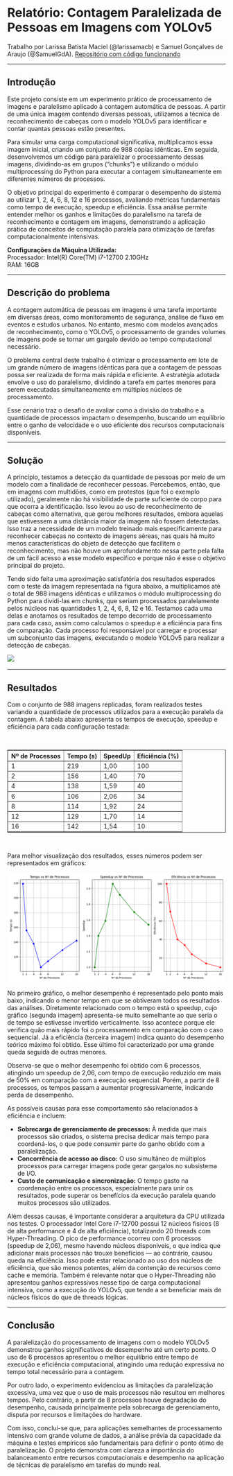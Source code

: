 <h1>Relatório: Contagem Paralelizada de Pessoas em Imagens com YOLOv5</h1>
Trabalho por Larissa Batista Maciel (@larissamacb) e Samuel Gonçalves de Araujo (@SamuelGdA).
<a href="https://github.com/SamuelGdA/Paralelismo-Contador-de-Multidoes/tree/main">Repositório com código funcionando</a>
<hr>
<h2>Introdução</h2>
<p>Este projeto consiste em um experimento prático de processamento de imagens e paralelismo aplicado à contagem automática de pessoas. A partir de uma única imagem contendo diversas pessoas, utilizamos a técnica de reconhecimento de cabeças com o modelo YOLOv5 para identificar e contar quantas pessoas estão presentes.</p>
<p>Para simular uma carga computacional significativa, multiplicamos essa imagem inicial, criando um conjunto de 988 cópias idênticas. Em seguida, desenvolvemos um código para paralelizar o processamento dessas imagens, dividindo-as em grupos (“chunks”) e utilizando o módulo multiprocessing do Python para executar a contagem simultaneamente em diferentes números de processos.</p>
<p></p>O objetivo principal do experimento é comparar o desempenho do sistema ao utilizar 1, 2, 4, 6, 8, 12 e 16 processos, avaliando métricas fundamentais como tempo de execução, speedup e eficiência. Essa análise permite entender melhor os ganhos e limitações do paralelismo na tarefa de reconhecimento e contagem em imagens, demonstrando a aplicação prática de conceitos de computação paralela para otimização de tarefas computacionalmente intensivas.</p>

<strong>Configurações da Máquina Utilizada:</strong><br>
Processador: Intel(R) Core(TM) i7-12700 2.10GHz<br>
RAM: 16GB
<hr>
<h2>Descrição do problema</h2>
<p>A contagem automática de pessoas em imagens é uma tarefa importante em diversas áreas, como monitoramento de segurança, análise de fluxo em eventos e estudos urbanos. No entanto, mesmo com modelos avançados de reconhecimento, como o YOLOv5, o processamento de grandes volumes de imagens pode se tornar um gargalo devido ao tempo computacional necessário.</p>

<p>O problema central deste trabalho é otimizar o processamento em lote de um grande número de imagens idênticas para que a contagem de pessoas possa ser realizada de forma mais rápida e eficiente. A estratégia adotada envolve o uso do paralelismo, dividindo a tarefa em partes menores para serem executadas simultaneamente em múltiplos núcleos de processamento.</p>

<p>Esse cenário traz o desafio de avaliar como a divisão do trabalho e a quantidade de processos impactam o desempenho, buscando um equilíbrio entre o ganho de velocidade e o uso eficiente dos recursos computacionais disponíveis.</p>
<hr>
<h2>Solução</h2>
<p>A princípio, testamos a detecção da quantidade de pessoas por meio de um modelo com a finalidade de reconhecer pessoas. Percebemos, então, que em imagens com multidões, como em protestos (que foi o exemplo utilizado), geralmente não há visibilidade de parte suficiente do corpo para que ocorra a identificação. Isso levou ao uso de reconhecimento de cabeças como alternativa, que gerou melhores resultados, embora aquelas que estivessem a uma distância maior da imagem não fossem detectadas. Isso traz a necessidade de um modelo treinado mais especificamente para reconhecer cabeças no contexto de imagens aéreas, nas quais há muito menos características do objeto de detecção que facilitem o reconhecimento, mas não houve um aprofundamento nessa parte pela falta de um fácil acesso a esse modelo específico e porque não é esse o objetivo principal do projeto.</p>
<p>Tendo sido feita uma aproximação satisfatória dos resultados esperados com o teste da imagem representada na figura abaixo, a multiplicamos até o total de 988 imagens idênticas e utilizamos o módulo multiprocessing do Python para dividi-las em chunks, que seriam processados paralelamente pelos núcleos nas quantidades 1, 2, 4, 6, 8, 12 e 16. Testamos cada uma delas e anotamos os resultados de tempo decorrido de processamento para cada caso, assim como calculamos o speedup e a eficiência para fins de comparação. Cada processo foi responsável por carregar e processar um subconjunto das imagens, executando o modelo YOLOv5 para realizar a detecção de cabeças.</p>
<img src=multidao.png>
<hr>
<h2>Resultados</h2>
<p>Com o conjunto de 988 imagens replicadas, foram realizados testes variando a quantidade de processos utilizados para a execução paralela da contagem. A tabela abaixo apresenta os tempos de execução, speedup e eficiência para cada configuração testada:</p>
<br>
<table border="1" cellspacing="0" cellpadding="5">
  <thead>
    <tr>
      <th>Nº de Processos</th>
      <th>Tempo (s)</th>
      <th>SpeedUp</th>
      <th>Eficiência (%)</th>
    </tr>
  </thead>
  <tbody>
    <tr>
      <td>1</td>
      <td>219</td>
      <td>1,00</td>
      <td>100</td>
    </tr>
    <tr>
      <td>2</td>
      <td>156</td>
      <td>1,40</td>
      <td>70</td>
    </tr>
    <tr>
      <td>4</td>
      <td>138</td>
      <td>1,59</td>
      <td>40</td>
    </tr>
    <tr>
      <td>6</td>
      <td>106</td>
      <td>2,06</td>
      <td>34</td>
    </tr>
    <tr>
      <td>8</td>
      <td>114</td>
      <td>1,92</td>
      <td>24</td>
    </tr>
    <tr>
      <td>12</td>
      <td>129</td>
      <td>1,70</td>
      <td>14</td>
    </tr>
    <tr>
      <td>16</td>
      <td>142</td>
      <td>1,54</td>
      <td>10</td>
    </tr>
  </tbody>
</table>
<br>
<p>Para melhor visualização dos resultados, esses números podem ser representados em gráficos:</p>
<img src=graficos.png>
<br>
<p>No primeiro gráfico, o melhor desempenho é representado pelo ponto mais baixo, indicando o menor tempo em que se obtiveram todos os resultados das análises. Diretamente relacionado com o tempo está o speedup, cujo gráfico (segunda imagem) apresenta-se muito semelhante ao que seria o de tempo se estivesse invertido verticalmente. Isso acontece porque ele verifica quão mais rápido foi o processamento em comparação com o caso sequencial. Já a eficiência (terceira imagem) indica quanto do desempenho teórico máximo foi obtido. Esse último foi caracterizado por uma grande queda seguida de outras menores.</p>
<p>Observa-se que o melhor desempenho foi obtido com 6 processos, atingindo um speedup de 2,06, com tempo de execução reduzido em mais de 50% em comparação com a execução sequencial. Porém, a partir de 8 processos, os tempos passam a aumentar progressivamente, indicando perda de desempenho.</p>
<p>As possíveis causas para esse comportamento são relacionados à eficiência e incluem:</p>

<ul>
  <li><strong>Sobrecarga de gerenciamento de processos:</strong> À medida que mais processos são criados, o sistema precisa dedicar mais tempo para coordená-los, o que pode consumir parte do ganho obtido com a paralelização.</li>
  <li><strong>Concorrência de acesso ao disco:</strong> O uso simultâneo de múltiplos processos para carregar imagens pode gerar gargalos no subsistema de I/O.</li>
  <li><strong>Custo de comunicação e sincronização:</strong> O tempo gasto na coordenação entre os processos, especialmente para unir os resultados, pode superar os benefícios da execução paralela quando muitos processos são utilizados.</li>
</ul>

<p>Além dessas causas, é importante considerar a arquitetura da CPU utilizada nos testes. O processador Intel Core i7-12700 possui 12 núcleos físicos (8 de alta performance e 4 de alta eficiência), totalizando 20 threads com Hyper-Threading. O pico de performance ocorreu com 6 processos (speedup de 2,06), mesmo havendo núcleos disponíveis, o que indica que adicionar mais processos não trouxe benefícios — ao contrário, causou queda na eficiência. Isso pode estar relacionado ao uso dos núcleos de eficiência, que são menos potentes, além da contenção de recursos como cache e memória. Também é relevante notar que o Hyper-Threading não apresentou ganhos expressivos nesse tipo de carga computacional intensiva, como a execução do YOLOv5, que tende a se beneficiar mais de núcleos físicos do que de threads lógicas.</p>
<hr>
<h2>Conclusão</h2>
<p>A paralelização do processamento de imagens com o modelo YOLOv5 demonstrou ganhos significativos de desempenho até um certo ponto. O uso de 6 processos apresentou o melhor equilíbrio entre tempo de execução e eficiência computacional, atingindo uma redução expressiva no tempo total necessário para a contagem.</p>
<p>Por outro lado, o experimento evidenciou as limitações da paralelização excessiva, uma vez que o uso de mais processos não resultou em melhores tempos. Pelo contrário, a partir de 8 processos houve degradação do desempenho, causada principalmente pela sobrecarga de gerenciamento, disputa por recursos e limitações do hardware.</p>
<p>Com isso, conclui-se que, para aplicações semelhantes de processamento intensivo com grande volume de dados, a análise prévia da capacidade da máquina e testes empíricos são fundamentais para definir o ponto ótimo de paralelização. O projeto demonstra com clareza a importância do balanceamento entre recursos computacionais e desempenho na aplicação de técnicas de paralelismo em tarefas do mundo real.</p>

